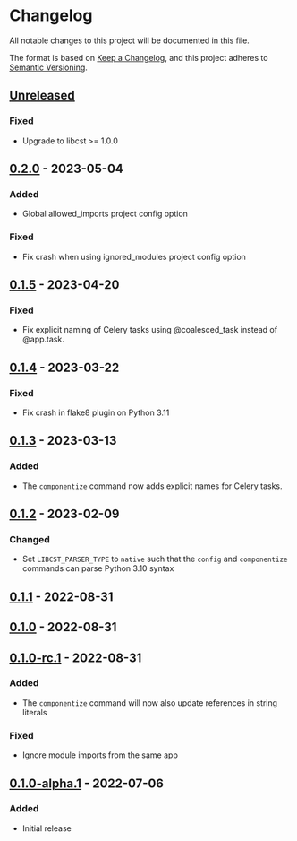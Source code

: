 # Changelog

All notable changes to this project will be documented in this file.

The format is based on [Keep a Changelog](https://keepachangelog.com/en/1.0.0/),
and this project adheres to [Semantic Versioning](https://semver.org/spec/v2.0.0.html).

## [Unreleased]

### Fixed

- Upgrade to libcst >= 1.0.0

## [0.2.0] - 2023-05-04

### Added

- Global allowed_imports project config option

### Fixed

- Fix crash when using ignored_modules project config option

## [0.1.5] - 2023-04-20

### Fixed

- Fix explicit naming of Celery tasks using @coalesced_task instead of @app.task.

## [0.1.4] - 2023-03-22

### Fixed

- Fix crash in flake8 plugin on Python 3.11

## [0.1.3] - 2023-03-13

### Added

- The `componentize` command now adds explicit names for Celery tasks.

## [0.1.2] - 2023-02-09

### Changed

- Set `LIBCST_PARSER_TYPE` to `native` such that the `config` and `componentize` commands can parse Python 3.10 syntax

## [0.1.1] - 2022-08-31

## [0.1.0] - 2022-08-31

## [0.1.0-rc.1] - 2022-08-31

### Added

- The `componentize` command will now also update references in string literals

### Fixed

- Ignore module imports from the same app

## [0.1.0-alpha.1] - 2022-07-06

### Added

- Initial release

[Unreleased]: https://github.com/kolonialno/oida/compare/v0.2.0...HEAD
[0.2.0]: https://github.com/kolonialno/oida/compare/v0.1.5...v0.2.0
[0.1.5]: https://github.com/kolonialno/oida/compare/v0.1.4...v0.1.5
[0.1.4]: https://github.com/kolonialno/oida/compare/v0.1.3...v0.1.4
[0.1.3]: https://github.com/kolonialno/oida/compare/v0.1.2...v0.1.3
[0.1.2]: https://github.com/kolonialno/oida/compare/v0.1.1...v0.1.2
[0.1.1]: https://github.com/kolonialno/oida/compare/v0.1.0...v0.1.1
[0.1.0]: https://github.com/kolonialno/oida/compare/v0.1.0-rc.1-rc.1...v0.1.0
[0.1.0-rc.1]: https://github.com/kolonialno/oida/compare/v0.1.0-alpha.1...v0.1.0-rc.1
[0.1.0-alpha.1]: https://github.com/kolonialno/oida/releases/tag/v0.1.0-alpha.1
